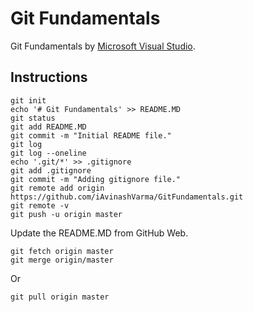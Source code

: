 # Git Fundamentals

Git Fundamentals by [Microsoft Visual Studio](https://youtu.be/c3482qAzZLQ).

## Instructions

```console
git init
echo '# Git Fundamentals' >> README.MD
git status
git add README.MD
git commit -m "Initial README file."
git log
git log --oneline
echo '.git/*' >> .gitignore
git add .gitignore
git commit -m "Adding gitignore file."
git remote add origin https://github.com/iAvinashVarma/GitFundamentals.git
git remote -v
git push -u origin master
```

Update the README.MD from GitHub Web.

```console
git fetch origin master
git merge origin/master
```

Or

```console
git pull origin master
```

